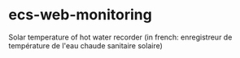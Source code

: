 # ecs-web-monitoring
Solar temperature of hot water recorder (in french: enregistreur de température de l'eau chaude sanitaire solaire)
